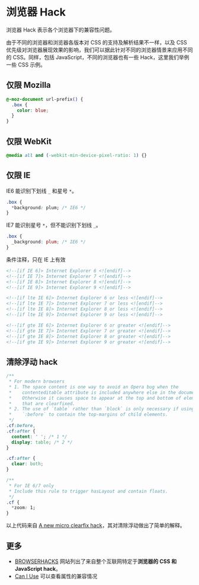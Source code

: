 # 浏览器 Hack

浏览器 Hack 表示各个浏览器下的兼容性问题。

由于不同的浏览器和浏览器各版本对 CSS 的支持及解析结果不一样，以及 CSS 优先级对浏览器展现效果的影响，我们可以据此针对不同的浏览器情景来应用不同的 CSS。同样，包括 JavaScript，不同的浏览器也有一些 Hack，这里我们举例一些 CSS 示例。

## 仅限 Mozilla

```css
@-moz-document url-prefix() {
  .box {
    color: blue;
  }
}
```

## 仅限 WebKit

```css
@media all and (-webkit-min-device-pixel-ratio: 1) {}
```

## 仅限 IE

IE6 能识别下划线 `_` 和星号 `*`。

```css
.box {
  *background: plum; /* IE6 */
}
```

IE7 能识别星号 `*`，但不能识别下划线 `_`。

```css
.box {
  _background: plum; /* IE6 */
}
```

条件注释，只在 IE 上有效

```html
<!--[if IE 6]> Internet Explorer 6 <![endif]-->
<!--[if IE 7]> Internet Explorer 7 <![endif]-->
<!--[if IE 8]> Internet Explorer 8 <![endif]-->
<!--[if IE 9]> Internet Explorer 9 <![endif]-->

<!--[if lte IE 6]> Internet Explorer 6 or less <![endif]-->
<!--[if lte IE 7]> Internet Explorer 7 or less <![endif]-->
<!--[if lte IE 8]> Internet Explorer 8 or less <![endif]-->
<!--[if lte IE 9]> Internet Explorer 9 or less <![endif]-->

<!--[if gte IE 6]> Internet Explorer 6 or greater <![endif]-->
<!--[if gte IE 7]> Internet Explorer 7 or greater <![endif]-->
<!--[if gte IE 8]> Internet Explorer 8 or greater <![endif]-->
<!--[if gte IE 9]> Internet Explorer 9 or greater <![endif]-->
```

## 清除浮动 hack

```css
/**
 * For modern browsers
 * 1. The space content is one way to avoid an Opera bug when the
 *    contenteditable attribute is included anywhere else in the document.
 *    Otherwise it causes space to appear at the top and bottom of elements
 *    that are clearfixed.
 * 2. The use of `table` rather than `block` is only necessary if using
 *    `:before` to contain the top-margins of child elements.
 */
.cf:before,
.cf:after {
  content: ' '; /* 1 */
  display: table; /* 2 */
}

.cf:after {
  clear: both;
}

/**
 * For IE 6/7 only
 * Include this rule to trigger hasLayout and contain floats.
 */
.cf {
  *zoom: 1;
}
```

以上代码来自 [A new micro clearfix hack](http://nicolasgallagher.com/micro-clearfix-hack/)，其对清除浮动做出了简单的解释。

## 更多

- [BROWSERHACKS](http://browserhacks.com/) 网站列出了来自整个互联网特定于**浏览器的 CSS 和 JavaScript hack**。
- [Can I Use](https://www.caniuse.com/) 可以查看属性的兼容情况
